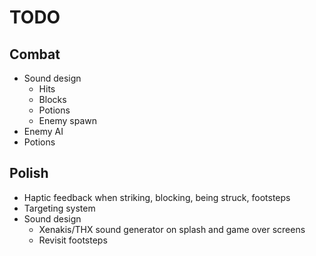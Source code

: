 # TODO
## Combat
- Sound design
  - Hits
  - Blocks
  - Potions
  - Enemy spawn
- Enemy AI
- Potions

## Polish
- Haptic feedback when striking, blocking, being struck, footsteps
- Targeting system
- Sound design
  - Xenakis/THX sound generator on splash and game over screens
  - Revisit footsteps
